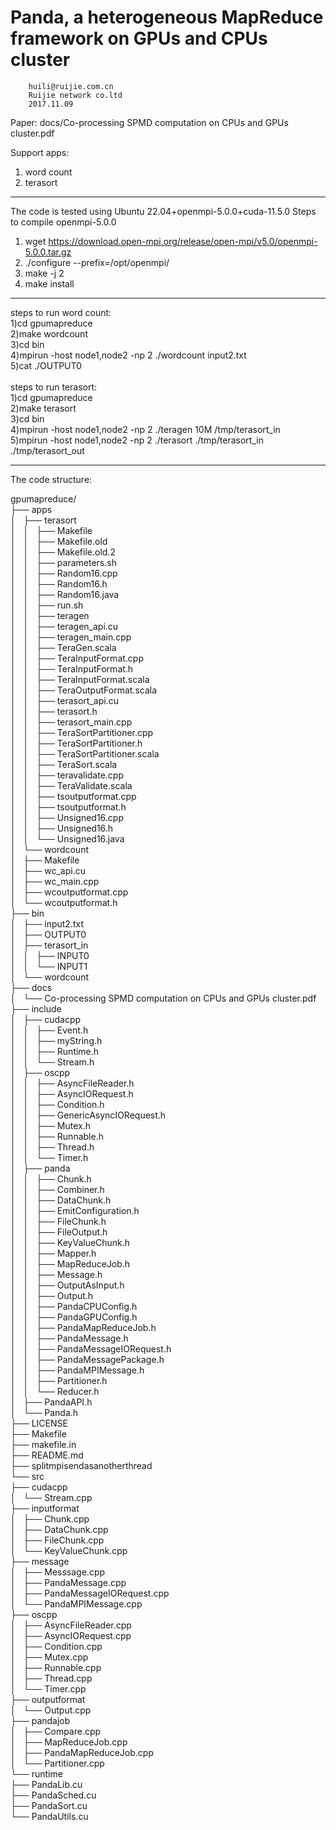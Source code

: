 Panda, a heterogeneous MapReduce framework on GPUs and CPUs cluster
=================================================================
		huili@ruijie.com.cn
		Ruijie network co.ltd
		2017.11.09

Paper: docs/Co-processing SPMD computation on CPUs and GPUs cluster.pdf

Support apps:
1) word count
2) terasort

-----------------------------------------------------------------
The code is tested using Ubuntu 22.04+openmpi-5.0.0+cuda-11.5.0 
Steps to compile openmpi-5.0.0
1) wget https://download.open-mpi.org/release/open-mpi/v5.0/openmpi-5.0.0.tar.gz
2) ./configure --prefix=/opt/openmpi/
3) make -j 2
4) make install
-----------------------------------------------------------------
steps to run word count:<br>
    1)cd gpumapreduce<br>
	2)make wordcount<br>
	3)cd bin<br>
	4)mpirun -host node1,node2 -np 2 ./wordcount input2.txt<br>
	5)cat ./OUTPUT0<br>
<br>
steps to run terasort:<br>
	1)cd gpumapreduce<br>
	2)make terasort<br>
	3)cd bin<br>
	4)mpirun -host node1,node2 -np 2 ./teragen 10M /tmp/terasort_in<br>
	5)mpirun -host node1,node2 -np 2 ./terasort ./tmp/terasort_in ./tmp/terasort_out<br>

------------------------------------------------------------------
The code structure:<br>

gpumapreduce/<br>
├── apps<br>
│   ├── terasort<br>
│   │   ├── Makefile<br>
│   │   ├── Makefile.old<br>
│   │   ├── Makefile.old.2<br>
│   │   ├── parameters.sh<br>
│   │   ├── Random16.cpp<br>
│   │   ├── Random16.h<br>
│   │   ├── Random16.java<br>
│   │   ├── run.sh<br>
│   │   ├── teragen<br>
│   │   ├── teragen_api.cu<br>
│   │   ├── teragen_main.cpp<br>
│   │   ├── TeraGen.scala<br>
│   │   ├── TeraInputFormat.cpp<br>
│   │   ├── TeraInputFormat.h<br>
│   │   ├── TeraInputFormat.scala<br>
│   │   ├── TeraOutputFormat.scala<br>
│   │   ├── terasort_api.cu<br>
│   │   ├── terasort.h<br>
│   │   ├── terasort_main.cpp<br>
│   │   ├── TeraSortPartitioner.cpp<br>
│   │   ├── TeraSortPartitioner.h<br>
│   │   ├── TeraSortPartitioner.scala<br>
│   │   ├── TeraSort.scala<br>
│   │   ├── teravalidate.cpp<br>
│   │   ├── TeraValidate.scala<br>
│   │   ├── tsoutputformat.cpp<br>
│   │   ├── tsoutputformat.h<br>
│   │   ├── Unsigned16.cpp<br>
│   │   ├── Unsigned16.h<br>
│   │   └── Unsigned16.java<br>
│   └── wordcount<br>
│       ├── Makefile<br>
│       ├── wc_api.cu<br>
│       ├── wc_main.cpp<br>
│       ├── wcoutputformat.cpp<br>
│       └── wcoutputformat.h<br>
├── bin<br>
│   ├── input2.txt<br>
│   ├── OUTPUT0<br>
│   ├── terasort_in<br>
│   │   ├── INPUT0<br>
│   │   └── INPUT1<br>
│   └── wordcount<br>
├── docs<br>
│   └── Co-processing SPMD computation on CPUs and GPUs cluster.pdf<br>
├── include<br>
│   ├── cudacpp<br>
│   │   ├── Event.h<br>
│   │   ├── myString.h<br>
│   │   ├── Runtime.h<br>
│   │   └── Stream.h<br>
│   ├── oscpp<br>
│   │   ├── AsyncFileReader.h<br>
│   │   ├── AsyncIORequest.h<br>
│   │   ├── Condition.h<br>
│   │   ├── GenericAsyncIORequest.h<br>
│   │   ├── Mutex.h<br>
│   │   ├── Runnable.h<br>
│   │   ├── Thread.h<br>
│   │   └── Timer.h<br>
│   ├── panda<br>
│   │   ├── Chunk.h<br>
│   │   ├── Combiner.h<br>
│   │   ├── DataChunk.h<br>
│   │   ├── EmitConfiguration.h<br>
│   │   ├── FileChunk.h<br>
│   │   ├── FileOutput.h<br>
│   │   ├── KeyValueChunk.h<br>
│   │   ├── Mapper.h<br>
│   │   ├── MapReduceJob.h<br>
│   │   ├── Message.h<br>
│   │   ├── OutputAsInput.h<br>
│   │   ├── Output.h<br>
│   │   ├── PandaCPUConfig.h<br>
│   │   ├── PandaGPUConfig.h<br>
│   │   ├── PandaMapReduceJob.h<br>
│   │   ├── PandaMessage.h<br>
│   │   ├── PandaMessageIORequest.h<br>
│   │   ├── PandaMessagePackage.h<br>
│   │   ├── PandaMPIMessage.h<br>
│   │   ├── Partitioner.h<br>
│   │   └── Reducer.h<br>
│   ├── PandaAPI.h<br>
│   └── Panda.h<br>
├── LICENSE<br>
├── Makefile<br>
├── makefile.in<br>
├── README.md<br>
├── splitmpisendasanotherthread<br>
└── src<br>
    ├── cudacpp<br>
    │   └── Stream.cpp<br>
    ├── inputformat<br>
    │   ├── Chunk.cpp<br>
    │   ├── DataChunk.cpp<br>
    │   ├── FileChunk.cpp<br>
    │   └── KeyValueChunk.cpp<br>
    ├── message<br>
    │   ├── Messsage.cpp<br>
    │   ├── PandaMessage.cpp<br>
    │   ├── PandaMessageIORequest.cpp<br>
    │   └── PandaMPIMessage.cpp<br>
    ├── oscpp<br>
    │   ├── AsyncFileReader.cpp<br>
    │   ├── AsyncIORequest.cpp<br>
    │   ├── Condition.cpp<br>
    │   ├── Mutex.cpp<br>
    │   ├── Runnable.cpp<br>
    │   ├── Thread.cpp<br>
    │   └── Timer.cpp<br>
    ├── outputformat<br>
    │   └── Output.cpp<br>
    ├── pandajob<br>
    │   ├── Compare.cpp<br>
    │   ├── MapReduceJob.cpp<br>
    │   ├── PandaMapReduceJob.cpp<br>
    │   └── Partitioner.cpp<br>
    └── runtime<br>
        ├── PandaLib.cu<br>
        ├── PandaSched.cu<br>
        ├── PandaSort.cu<br>
        └── PandaUtils.cu<br>
